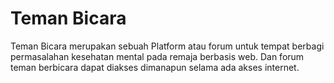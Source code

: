 # Teman Bicara

Teman Bicara merupakan sebuah Platform atau forum untuk tempat berbagi permasalahan kesehatan mental pada remaja berbasis web. Dan forum teman berbicara dapat diakses dimanapun selama ada akses internet.
